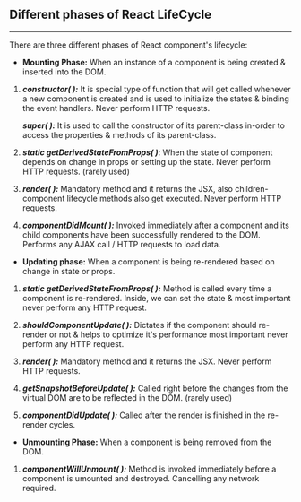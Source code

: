 ## **Different phases of React LifeCycle**

---

There are three different phases of React component's lifecycle:

* **Mounting Phase:** When an instance of a component is being created & inserted into the DOM.

1. ***constructor( ):*** It is special type of function that will get called whenever a new component is
   created and is used to initialize the states & binding the event handlers. Never perform HTTP requests.

   ***super( ):*** It is used to call the constructor of its parent-class in-order to access the properties & methods
   of its parent-class.
2. ***static getDerivedStateFromProps( )***: When the state of component depends on change in props or
   setting up the state. Never perform HTTP requests. (rarely used)
3. ***render( ):*** Mandatory method and it returns the JSX, also children-component lifecycle methods also get executed.
   Never perform HTTP requests.
4. ***componentDidMount( ):*** Invoked immediately after a component and its child components have been successfully rendered to the DOM. Performs any AJAX call / HTTP requests to load data.



* **Updating phase:** When a component is being re-rendered based on change in
  state or props.

1. ***static getDerivedStateFromProps( ):*** Method is called every time a component is re-rendered. Inside, we can set the state & most important never perform any HTTP request.

2. ***shouldComponentUpdate( ):*** Dictates if the component should re-render or not & helps to optimize it's performance most important never perform any HTTP request.

3. ***render( ):*** Mandatory method and it returns the JSX. Never perform HTTP requests.

4. ***getSnapshotBeforeUpdate( ):*** Called right before the changes from the virtual DOM are to be reflected in the DOM. (rarely used)

5. ***componentDidUpdate( ):*** Called after the render is finished in the re-render cycles.



* **Unmounting Phase:** When a component is being removed from the DOM.

1. ***componentWillUnmount( ):*** Method is invoked immediately before a component is umounted and destroyed.  Cancelling any network required.

